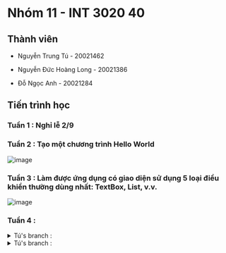 # Nhóm 11 - INT 3020 40

## Thành viên

- Nguyễn Trung Tú - 20021462

- Nguyễn Đức Hoàng Long - 20021386

- Đỗ Ngọc Anh - 20021284

## Tiến trình học

### Tuần 1 : Nghỉ lễ 2/9
### Tuần 2 : Tạo một chương trình Hello World

![image](https://user-images.githubusercontent.com/72114667/190576826-11f333ec-97d3-4dde-a9a9-e31fc643294a.png)

### Tuần 3 : Làm được ứng dụng có giao diện sử dụng 5 loại điều khiển thường dùng nhất: TextBox, List, v.v.

![image](https://user-images.githubusercontent.com/72114667/191903040-e3a4bb05-5a9c-4a94-806d-df716948f216.gif)

### Tuần 4 : 

<details><summary>Tú's branch :</summary>
<p>
 <img src='https://user-images.githubusercontent.com/78422523/193197409-34ce4c95-eed1-4844-a7dc-1d83544329c0.gif'></img><br/>
- Add the new AppBar
- WIP AddingPage, can not input user data yet
</p>
</details>

<details><summary>Tú's branch :</summary>
<p>
![Gif  FlutterHelloWorld-–-login_page dart-2022-09-30-13-18-39_1](https://user-images.githubusercontent.com/72114667/193205648-3ef068f8-f062-41cd-923b-a3f022c0a9c9.gif)
- Add introduction pages
- Add login page
- Add verify mail page
- Add reset password page
- Add sign up page
- Add login method by Firebase_auth (by email and password)
</p>
</details>



